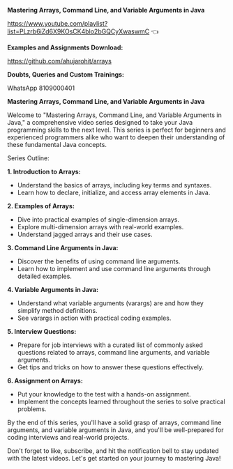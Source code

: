 **Mastering Arrays, Command Line, and Variable Arguments in Java**

https://www.youtube.com/playlist?list=PLzrb6iZd6X9KOsCK4blo2bGQCyXwaswmC 👈

**Examples and Assignments Download:** 

https://github.com/ahujarohit/arrays

**Doubts, Queries and Custom Trainings:** 

WhatsApp 8109000401

**Mastering Arrays, Command Line, and Variable Arguments in Java** 

Welcome to "Mastering Arrays, Command Line, and Variable Arguments in Java," a comprehensive video series designed to take your Java programming skills to the next level. This series is perfect for beginners and experienced programmers alike who want to deepen their understanding of these fundamental Java concepts.

 Series Outline: 

**1.  Introduction to Arrays:** 
   - Understand the basics of arrays, including key terms and syntaxes.
   - Learn how to declare, initialize, and access array elements in Java.

**2.  Examples of Arrays:** 
   - Dive into practical examples of single-dimension arrays.
   - Explore multi-dimension arrays with real-world examples.
   - Understand jagged arrays and their use cases.

**3.  Command Line Arguments in Java:** 
   - Discover the benefits of using command line arguments.
   - Learn how to implement and use command line arguments through detailed examples.

**4.  Variable Arguments in Java:** 
   - Understand what variable arguments (varargs) are and how they simplify method definitions.
   - See varargs in action with practical coding examples.

**5.  Interview Questions:** 
   - Prepare for job interviews with a curated list of commonly asked questions related to arrays, command line arguments, and variable arguments.
   - Get tips and tricks on how to answer these questions effectively.

**6.  Assignment on Arrays:** 
   - Put your knowledge to the test with a hands-on assignment.
   - Implement the concepts learned throughout the series to solve practical problems.

By the end of this series, you'll have a solid grasp of arrays, command line arguments, and variable arguments in Java, and you'll be well-prepared for coding interviews and real-world projects.

Don't forget to like, subscribe, and hit the notification bell to stay updated with the latest videos. Let's get started on your journey to mastering Java!


